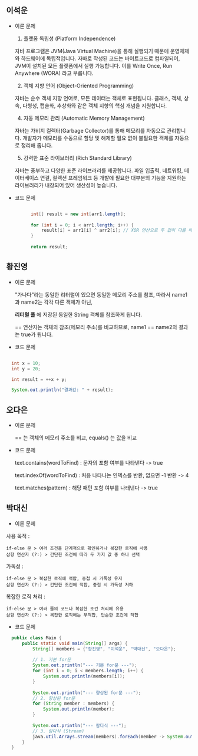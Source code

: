 ## 이석운
* 이론 문제
  
  1.	플랫폼 독립성 (Platform Independence)

    자바 프로그램은 JVM(Java Virtual Machine)을 통해 실행되기 때문에 운영체제와 하드웨어에 독립적입니다.
    자바로 작성된 코드는 바이트코드로 컴파일되어, JVM이 설치된 모든 플랫폼에서 실행 가능합니다.
    이를 Write Once, Run Anywhere (WORA) 라고 부릅니다.

  2.	객체 지향 언어 (Object-Oriented Programming)

    자바는 순수 객체 지향 언어로, 모든 데이터는 객체로 표현됩니다.
    클래스, 객체, 상속, 다형성, 캡슐화, 추상화와 같은 객체 지향의 핵심 개념을 지원합니다.
	
  4.	자동 메모리 관리 (Automatic Memory Management)
     
    자바는 가비지 컬렉터(Garbage Collector)를 통해 메모리를 자동으로 관리합니다.
    개발자가 메모리를 수동으로 할당 및 해제할 필요 없이 불필요한 객체를 자동으로 정리해 줍니다.
	
  5.	강력한 표준 라이브러리 (Rich Standard Library)

    자바는 풍부하고 다양한 표준 라이브러리를 제공합니다.
    파일 입출력, 네트워킹, 데이터베이스 연결, 컬렉션 프레임워크 등 개발에 필요한 대부분의 기능을 지원하는 라이브러리가 내장되어 있어 생산성이 높습니다.


* 코드 문제

  ``` java

        int[] result = new int[arr1.length];
        
        for (int i = 0; i < arr1.length; i++) {
            result[i] = arr1[i] ^ arr2[i]; // XOR 연산으로 두 값이 다를 때 1, 같을 때 0
        }
        
        return result;
  ```
## 황진영
* 이론 문제
  
  "가나다"라는 동일한 리터럴이 있으면 동일한 메모리 주소를 참조, 따라서 name1과 name2는 각각 다른 객체가 아닌,
  
  **리터럴 풀** 에 저장된 동일한 String 객체를 참조하게 됩니다.
  
  == 연산자는 객체의 참조(메모리 주소)를 비교하므로, name1 == name2의 결과는 true가 됩니다.

* 코드 문제

``` java

  int x = 10;
  int y = 20;

  int result = ++x + y;

  System.out.println("결과값: " + result);

```
## 오다은
* 이론 문제
  
  == 는 객체의 메모리 주소를 비교, equals() 는 값을 비교

* 코드 문제
  
  text.contains(wordToFind) : 문자의 포함 여부를 나타낸다 -> true

  text.indexOf(wordToFind) : 처음 나타나는 인덱스를 반환, 없으면 -1 반환 -> 4

  text.matches(pattern) : 해당 패턴 포함 여부를 나태낸다 -> true

## 박대신
* 이론 문제
  
사용 목적	: 

	if-else 문 > 여러 조건을 단계적으로 확인하거나 복잡한 로직에 사용	
 	삼항 연산자 (?:) > 간단한 조건에 따라 두 가지 값 중 하나 선택
가독성 :	

	if-else 문 > 복잡한 로직에 적합, 중첩 시 가독성 유지	
 	삼항 연산자 (?:) > 간단한 조건에 적합, 중첩 시 가독성 저하
복잡한 로직 처리 :	

	if-else 문 > 여러 줄의 코드나 복잡한 조건 처리에 유용	
 	삼항 연산자 (?:) > 복잡한 로직에는 부적합, 단순한 조건에 적합

* 코드 문제
  
``` java
  public class Main {
      public static void main(String[] args) {
          String[] members = {"황진영", "이석운", "박대신", "오다은"};
  
          // 1. 기본 for문
          System.out.println("--- 기본 for문 ---");
          for (int i = 0; i < members.length; i++) {
              System.out.println(members[i]);
          }
  
          System.out.println("--- 향상된 for문 ---");
          // 2. 향상된 for문
          for (String member : members) {
              System.out.println(member);
          }
  
          System.out.println("--- 람다식 ---");
          // 3. 람다식 (Stream)
          java.util.Arrays.stream(members).forEach(member -> System.out.println(member));
      }
  }
```
   
